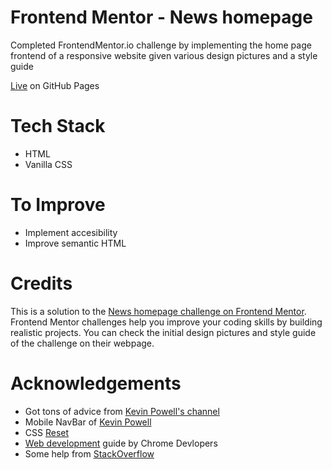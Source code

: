 # Frontend Mentor - News homepage

Completed FrontendMentor.io challenge by implementing the home page frontend of a responsive website given various design pictures and a style guide

[Live](https://pedroalonsoms.github.io/news-homepage/) on GitHub Pages

# Tech Stack

- HTML
- Vanilla CSS

# To Improve

- Implement accesibility
- Improve semantic HTML

# Credits

This is a solution to the [News homepage challenge on Frontend Mentor](https://www.frontendmentor.io/challenges/news-homepage-H6SWTa1MFl). Frontend Mentor challenges help you improve your coding skills by building realistic projects. You can check the initial design pictures and style guide of the challenge on their webpage.

# Acknowledgements

- Got tons of advice from [Kevin Powell's channel](https://www.youtube.com/@KevinPowell)
- Mobile NavBar of [Kevin Powell](https://www.youtube.com/watch?v=HbBMp6yUXO0)
- CSS [Reset](https://www.joshwcomeau.com/css/custom-css-reset/)
- [Web development](https://web.dev/) guide by Chrome Devlopers
- Some help from [StackOverflow](https://stackoverflow.com/)
